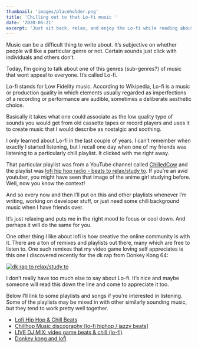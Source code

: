 ```yaml
---
thumbnail: 'images/placeholder.png'
title: 'Chilling out to that Lo-fi music '
date: '2020-06-21'
excerpt: 'Just sit back, relax, and enjoy the Lo-fi while reading about lo-fi music.'
---
```


Music can be a difficult thing to write about. It’s subjective on whether people will like a particular genre or not. Certain sounds just click with individuals and others don’t.

Today, I’m going to talk about one of this genres (sub-genres?) of music that wont appeal to everyone. It’s called Lo-fi.

Lo-fi stands for Low Fidelity music. According to Wikipedia, Lo-fi is a music or production quality in which elements usually regarded as imperfections of a recording or performance are audible, sometimes a deliberate aesthetic choice.

Basically it takes what one could associate as the low quality type of sounds you would get from old cassette tapes or record players and uses it to create music that I would describe as nostalgic and soothing.

I only learned about Lo-fi in the last couple of years. I can’t remember when exactly I started listening, but I recall one day when one of my friends was listening to a particularly chill playlist. It clicked with me right away.

That particular playlist was from a YouTube channel called [ChilledCow](https://www.youtube.com/channel/UCSJ4gkVC6NrvII8umztf0O) and the playlist was [lofi hip hop radio - beats to relax/study to](https://www.youtube.com/watch?v=5qap5aO4i9A). If you’re an avid youtuber, you might have seen that image of the anime girl studying before. Well, now you know the context!

And so every now and then I’ll put on this and other playlists whenever I’m writing, working on developer stuff, or just need some chill background music when I have friends over.

It’s just relaxing and puts me in the right mood to focus or cool down. And perhaps it will do the same for you.

One other thing I like about lofi is how creative the online community is with it. There are a ton of remixes and playlists out there, many which are free to listen to. One such remixes that my video game loving self appreciates is this one I discovered recently for the dk rap from Donkey Kong 64:

[![dk rap to relax/study to](https://img.youtube.com/vi/BYkW_B6OBvQ/0.jpg)](https://www.youtube.com/watch?v=BYkW_B6OBvQ)

I don’t really have too much else to say about Lo-fi. It’s nice and maybe someone will read this down the line and come to appreciate it too.

Below I’ll link to some playlists and songs if you’re interested in listening. Some of the playlists may be mixed in with other similarly sounding music, but they tend to work pretty well together.

- [Lofi Hip Hop & Chill Beats](https://open.spotify.com/playlist/4l1gy3h0r9BV5lMLGNT294?si=-VOcfZ_MSpeaOi1A_OzqUQ)
- [Chillhop Music discography [lo-fi hiphop / jazzy beats]](https://open.spotify.com/playlist/3k2cHRrJFgBkesKivMG9sF?si=dKR-JnEnTu-Gmy-vGCLacA)
- [LIVE DJ MIX: video game beats & chill (lo-fi)](https://www.youtube.com/watch?v=0xhkJIuJmFo)
- [Donkey kong and lofi](https://www.youtube.com/watch?v=J2EDX-a0TmU)
